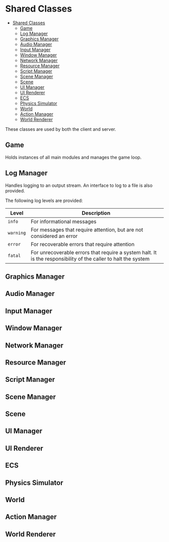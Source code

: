 # Shared Classes

- [Shared Classes](#shared-classes)
  - [Game](#game)
  - [Log Manager](#log-manager)
  - [Graphics Manager](#graphics-manager)
  - [Audio Manager](#audio-manager)
  - [Input Manager](#input-manager)
  - [Window Manager](#window-manager)
  - [Network Manager](#network-manager)
  - [Resource Manager](#resource-manager)
  - [Script Manager](#script-manager)
  - [Scene Manager](#scene-manager)
  - [Scene](#scene)
  - [UI Manager](#ui-manager)
  - [UI Renderer](#ui-renderer)
  - [ECS](#ecs)
  - [Physics Simulator](#physics-simulator)
  - [World](#world)
  - [Action Manager](#action-manager)
  - [World Renderer](#world-renderer)

These classes are used by both the client and server.

## Game

Holds instances of all main modules and manages the game loop.

## Log Manager

Handles logging to an output stream. An interface to log to a file is also provided.

The following log levels are provided:

| Level | Description |
| --- | --- |
| `info` | For informational messages |
| `warning` | For messages that require attention, but are not considered an error |
| `error` | For recoverable errors that require attention |
| `fatal` | For unrecoverable errors that require a system halt. It is the responsibility of the caller to halt the system |

## Graphics Manager

## Audio Manager

## Input Manager

## Window Manager

## Network Manager

## Resource Manager

## Script Manager

## Scene Manager

## Scene

## UI Manager

## UI Renderer

## ECS

## Physics Simulator

## World

## Action Manager

## World Renderer
